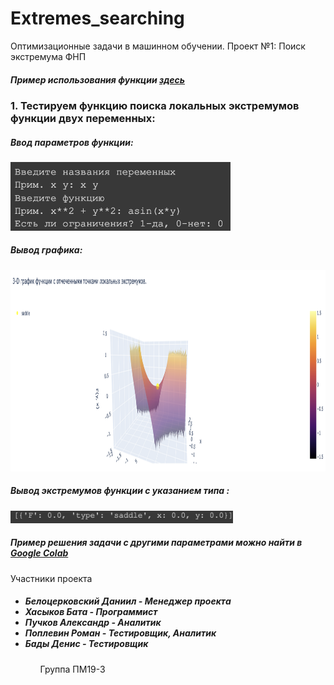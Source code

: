 # Extremes_searching
Оптимизационные задачи в машинном обучении. Проект №1: Поиск экстремума ФНП 
<html>
	<body>
		<h5>Пример использования функции <a href="https://colab.research.google.com/drive/1xLtdHvt_uzSe5WTcJyDnWl29NNuvlmEE?usp=sharing">здесь</a></h5>
		<h3>1. Тестируем функцию поиска локальных экстремумов функции двух переменных: </h3>
		<h5>Ввод параметров функции: </h5> 
		<img src="Images/Screen Shot 2022-03-06 at 22.23.29.png"
		     height="110px">
		<h5>Вывод графика: </h5> 
		<img src="Images/Screen Shot 2022-03-06 at 22.24.37.png"
		     height="322px">
		<h5>Вывод экстремумов функции с указанием типа : </h5> 
		<img src="Images/Screen Shot 2022-03-06 at 22.25.23.png"
		     height="20px">
		<h5>Пример решения задачи с другими параметрами можно найти в <a href="https://colab.research.google.com/drive/1xLtdHvt_uzSe5WTcJyDnWl29NNuvlmEE?usp=sharing">Google Colab</a> </h5>
		Участники проекта
		<ul>
		<h5>
		<li>Белоцерковский Даниил - Менеджер проектa</li>
		<li>Хасыков Бата - Программист</li>
		<li>Пучков Александр - Аналитик</li>
		<li>Поплевин Роман - Тестировщик, Аналитик</li>
		<li>Бады Денис - Тестировщик</li>
		</h5>
		<ul>
  </body>

</html>
Группа ПМ19-3
